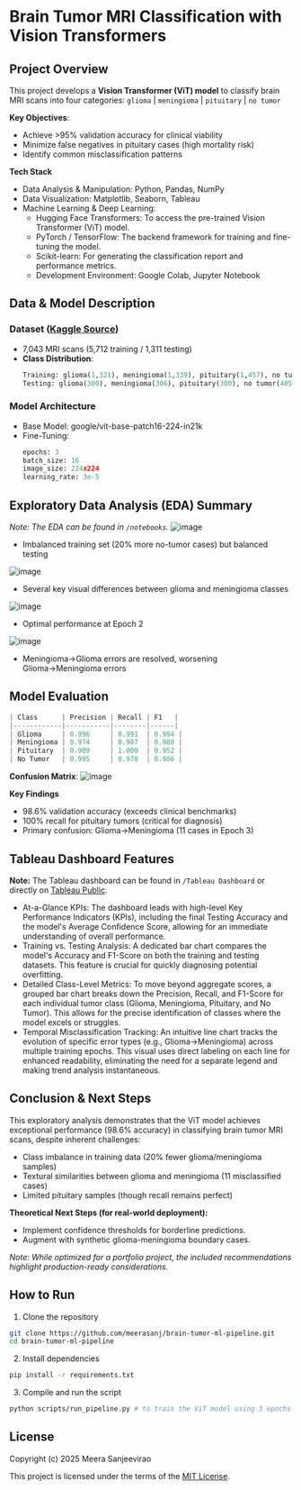 # Brain Tumor MRI Classification with Vision Transformers

## Project Overview 
This project develops a **Vision Transformer (ViT) model** to classify brain MRI scans into four categories:  `glioma` | `meningioma` | `pituitary` | `no tumor`  

**Key Objectives**:
- Achieve >95% validation accuracy for clinical viability  
- Minimize false negatives in pituitary cases (high mortality risk)  
- Identify common misclassification patterns

**Tech Stack**
- Data Analysis & Manipulation: Python, Pandas, NumPy
- Data Visualization: Matplotlib, Seaborn, Tableau
- Machine Learning & Deep Learning:
  - Hugging Face Transformers: To access the pre-trained Vision Transformer (ViT) model.
  -  PyTorch / TensorFlow: The backend framework for training and fine-tuning the model.
  - Scikit-learn: For generating the classification report and performance metrics.
  - Development Environment: Google Colab, Jupyter Notebook

## Data & Model Description
### Dataset ([Kaggle Source](https://www.kaggle.com/datasets/masoudnickparvar/brain-tumor-mri-dataset))
- 7,043 MRI scans (5,712 training / 1,311 testing)
- **Class Distribution**:  
  ```python
  Training: glioma(1,321), meningioma(1,339), pituitary(1,457), no tumor(1,595)  
  Testing: glioma(300), meningioma(306), pituitary(300), no tumor(405)
  ```

### Model Architecture 
- Base Model: google/vit-base-patch16-224-in21k
- Fine-Tuning:
  ```python
  epochs: 3  
  batch_size: 16  
  image_size: 224x224  
  learning_rate: 3e-5
  ```
## Exploratory Data Analysis (EDA) Summary 
*Note: The EDA can be found in `/notebooks`.*
![image](https://github.com/user-attachments/assets/c80f63d3-5ba0-45ca-8cd9-ddecbc1aaea1)
- Imbalanced training set (20% more no-tumor cases) but balanced testing

![image](https://github.com/user-attachments/assets/7f8fdb2d-def4-4df4-a4d3-2fa49afc8388)
- Several key visual differences between glioma and meningioma classes

![image](https://github.com/user-attachments/assets/132d77c6-3a17-4627-ad0e-81b3f569daec)
- Optimal performance at Epoch 2

![image](https://github.com/user-attachments/assets/60b26f45-d483-4f08-ac62-4f2a983a34ae)
- Meningioma→Glioma errors are resolved, worsening Glioma→Meningioma errors

## Model Evaluation 
  ```python
| Class      | Precision | Recall | F1   |
|------------|-----------|--------|------|
| Glioma     | 0.996     | 0.991  | 0.994 |
| Meningioma | 0.974     | 0.987  | 0.980 |
| Pituitary  | 0.909     | 1.000  | 0.952 |
| No Tumor   | 0.995     | 0.978  | 0.986 |
```

**Confusion Matrix**:
![image](https://github.com/user-attachments/assets/cf626e96-11a1-4ebd-a677-cd323bf52d1f)

**Key Findings**
- 98.6% validation accuracy (exceeds clinical benchmarks)
- 100% recall for pituitary tumors (critical for diagnosis)
- Primary confusion: Glioma→Meningioma (11 cases in Epoch 3)

## Tableau Dashboard Features 
**Note:** The Tableau dashboard can be found in `/Tableau Dashboard` or directly on [Tableau Public](https://public.tableau.com/views/BrainScanProjectDashboard/Dashboard1?:language=en-US&:sid=&:redirect=auth&:display_count=n&:origin=viz_share_link).

- At-a-Glance KPIs: The dashboard leads with high-level Key Performance Indicators (KPIs), including the final Testing Accuracy and the model's Average Confidence Score, allowing for an immediate understanding of overall performance.
- Training vs. Testing Analysis: A dedicated bar chart compares the model's Accuracy and F1-Score on both the training and testing datasets. This feature is crucial for quickly diagnosing potential overfitting.
- Detailed Class-Level Metrics: To move beyond aggregate scores, a grouped bar chart breaks down the Precision, Recall, and F1-Score for each individual tumor class (Glioma, Meningioma, Pituitary, and No Tumor). This allows for the precise identification of classes where the model excels or struggles.
- Temporal Misclassification Tracking: An intuitive line chart tracks the evolution of specific error types (e.g., Glioma→Meningioma) across multiple training epochs. This visual uses direct labeling on each line for enhanced readability, eliminating the need for a separate legend and making trend analysis instantaneous.

## Conclusion & Next Steps
This exploratory analysis demonstrates that the ViT model achieves exceptional performance (98.6% accuracy) in classifying brain tumor MRI scans, despite inherent challenges:
- Class imbalance in training data (20% fewer glioma/meningioma samples)
- Textural similarities between glioma and meningioma (11 misclassified cases)
- Limited pituitary samples (though recall remains perfect)

**Theoretical Next Steps (for real-world deployment):**
  - Implement confidence thresholds for borderline predictions.
  - Augment with synthetic glioma-meningioma boundary cases.

*Note: While optimized for a portfolio project, the included recommendations highlight production-ready considerations.*  

## How to Run 
1. Clone the repository
```bash
git clone https://github.com/meerasanj/brain-tumor-ml-pipeline.git
cd brain-tumor-ml-pipeline
```
2. Install dependencies
```bash
pip install -r requirements.txt
```
3. Compile and run the script
```bash
python scripts/run_pipeline.py # to train the ViT model using 3 epochs
```
## License 

Copyright (c) 2025 Meera Sanjeevirao

This project is licensed under the terms of the [MIT License](https://opensource.org/licenses/MIT).
